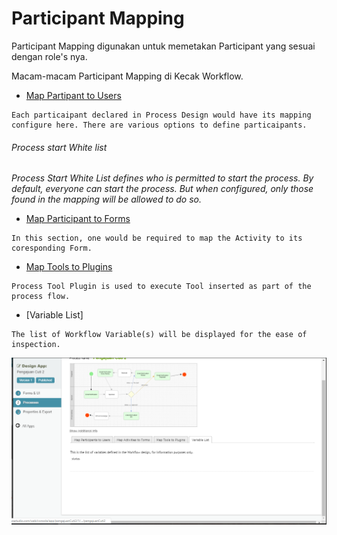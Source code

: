# Participant Mapping #

Participant Mapping digunakan untuk memetakan Participant yang sesuai dengan role's nya.

Macam-macam Participant Mapping di Kecak Workflow.

- [Map Partipant to Users](https://github.com/kinnara-digital-studio/kecak-workflow/blob/master/docs/Participant%20Mapping%20-%20Map%20Participant%20to%20Users.md) 
```
Each particaipant declared in Process Design would have its mapping configure here. There are various options to define particaipants.
```

###### Process start White list ######

*Process Start White List defines who is permitted to start the process. By default, everyone can start the process.  But when configured, only those found in the mapping will be allowed to do so.*

- [Map Participant to Forms](ParticipantMapping_MapActivitiestoForms.md) 

```
In this section, one would be required to map the Activity to its coresponding Form.
```

- [Map Tools to Plugins](https://kinnara-digital-studio.github.io/kecak-workflow/#/ParticipantMapping_MapToolsToPlugins)
```
Process Tool Plugin is used to execute Tool inserted as part of the process flow.
```

- [Variable List]
```
The list of Workflow Variable(s) will be displayed for the ease of inspection.

```

<img src="https://raw.githubusercontent.com/kinnara-digital-studio/kecak-workflow/master/docs/assets/buildingPlugins-variableList.png" alt="buildingPlugins-variableList" />




